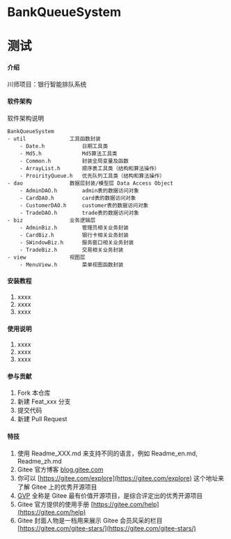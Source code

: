 # BankQueueSystem
# 测试
#### 介绍
川师项目：银行智能排队系统

#### 软件架构
软件架构说明
```
BankQueueSystem
- util				工具函数封装
	- Date.h			日期工具类
	- Md5.h				Md5算法工具类
	- Common.h			封装全局变量及函数
	- ArrayList.h		顺序表工具类（结构和算法操作）
	- ProirityQueue.h	优先队列工具类（结构和算法操作）
- dao				数据层封装/模型层 Data Access Object
	- AdminDAO.h		admin表的数据访问对象 
	- CardDAO.h			card表的数据访问对象
	- CustomerDAO.h		customer表的数据访问对象
	- TradeDAO.h		trade表的数据访问对象
- biz  				业务逻辑层
	- AdminBiz.h		管理员相关业务封装
	- CardBiz.h			银行卡相关业务封装
	- SWindowBiz.h		服务窗口相关业务封装
	- TradeBiz.h		交易相关业务封装
- view				视图层
	- MenuView.h		菜单视图函数封装
```

#### 安装教程

1.  xxxx
2.  xxxx
3.  xxxx

#### 使用说明

1.  xxxx
2.  xxxx
3.  xxxx

#### 参与贡献

1.  Fork 本仓库
2.  新建 Feat_xxx 分支
3.  提交代码
4.  新建 Pull Request


#### 特技

1.  使用 Readme\_XXX.md 来支持不同的语言，例如 Readme\_en.md, Readme\_zh.md
2.  Gitee 官方博客 [blog.gitee.com](https://blog.gitee.com)
3.  你可以 [https://gitee.com/explore](https://gitee.com/explore) 这个地址来了解 Gitee 上的优秀开源项目
4.  [GVP](https://gitee.com/gvp) 全称是 Gitee 最有价值开源项目，是综合评定出的优秀开源项目
5.  Gitee 官方提供的使用手册 [https://gitee.com/help](https://gitee.com/help)
6.  Gitee 封面人物是一档用来展示 Gitee 会员风采的栏目 [https://gitee.com/gitee-stars/](https://gitee.com/gitee-stars/)
